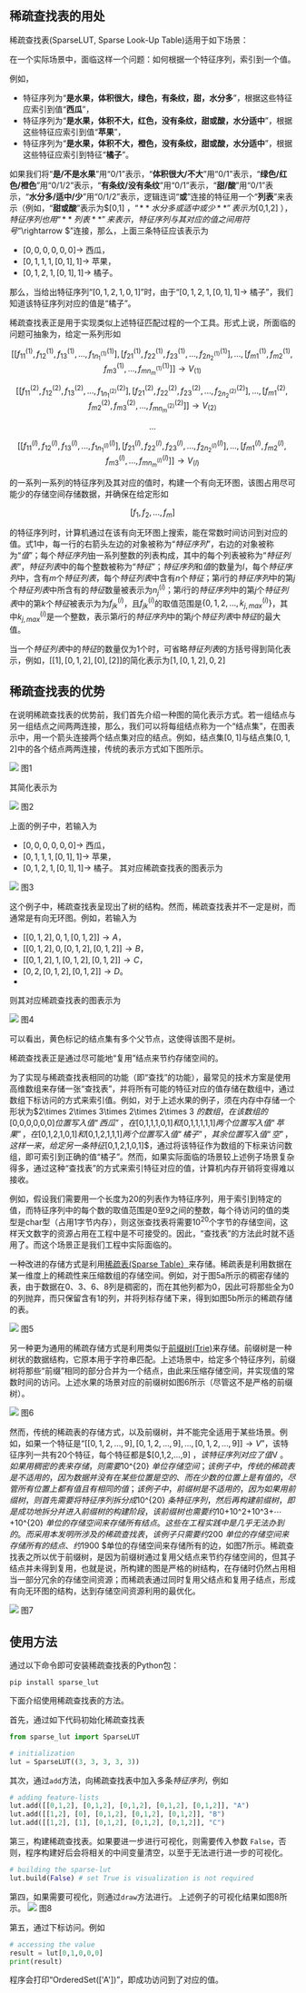 ## 稀疏查找表的用处

稀疏查找表(SparseLUT, Sparse Look-Up Table)适用于如下场景：

在一个实际场景中，面临这样一个问题：如何根据一个特征序列，索引到一个值。

例如，

- 特征序列为“**是水果，体积很大，绿色，有条纹，甜，水分多**”，根据这些特征应索引到值“**西瓜**”，
- 特征序列为“**是水果，体积不大，红色，没有条纹，甜或酸，水分适中**”，根据这些特征应索引到值“**苹果**”，
- 特征序列为“**是水果，体积不大，橙色，没有条纹，甜或酸，水分适中**”，根据这些特征应索引到特征“**橘子**”。

如果我们将“**是/不是水果**”用“$0/1$”表示，“**体积很大/不大**”用“$0/1$”表示，“**绿色/红色/橙色**”用“$0/1/2$”表示，“**有条纹/没有条纹**”用“$0/1$”表示，“**甜/酸**”用“$0/1$”表示，“**水分多/适中/少**”用“$0/1/2$”表示，逻辑连词“**或**”连接的特征用一个“**列表**”来表示（例如，“**甜或酸**”表示为$[0,1] $，“**水分多或适中或少**”表示为$[0,1,2] $），特征序列也用“**列表**”来表示，特征序列与其对应的值之间用符号“$\rightarrow $”连接，那么，上面三条特征应该表示为

- $[0,0,0,0,0,0]\rightarrow$ 西瓜，
- $[0,1,1,1,[0,1],1]\rightarrow$ 苹果，
- $[0,1,2,1,[0,1],1]\rightarrow$ 橘子。

那么，当给出特征序列“$[0,1,2,1,0,1]$”时，由于“$[0,1,2,1,[0,1],1]\rightarrow$ 橘子”，我们知道该特征序列对应的值是“橘子”。

稀疏查找表正是用于实现类似上述特征匹配过程的一个工具。形式上说，所面临的问题可抽象为，给定一系列形如

$$[[f_{11}^{(1)},f_{12}^{(1)},f_{13}^{(1)},...,f_{1n^{(1)}_1}^{(1)}],[f_{21}^{(1)},f_{22}^{(1)},f_{23}^{(1)},...,f_{2n^{(1)}_2}^{(1)}],...,[f_{m1}^{(1)},f_{m2}^{(1)},f_{m3}^{(1)},...,f_{mn^{(1)}_m}^{(1)}]]  \rightarrow V_{(1)}$$

$$[[f_{11}^{(2)},f_{12}^{(2)},f_{13}^{(2)},...,f_{1n^{(2)}_1}^{(2)}],[f_{21}^{(2)},f_{22}^{(2)},f_{23}^{(2)},...,f_{2n^{(2)}_2}^{(2)}],...,[f_{m1}^{(2)},f_{m2}^{(2)},f_{m3}^{(2)},...,f_{mn^{(2)}_m}^{(2)}]]  \rightarrow V_{(2)}$$

$$...$$

$$[[f_{11}^{(l)},f_{12}^{(l)},f_{13}^{(l)},...,f_{1n^{(l)}_1}^{(l)}],[f_{21}^{(l)},f_{22}^{(l)},f_{23}^{(l)},...,f_{2n^{(l)}_2}^{(l)}],...,[f_{m1}^{(l)},f_{m2}^{(l)},f_{m3}^{(l)},...,f_{mn^{(l)}_m}^{(l)}]]  \rightarrow V_{(l)}$$

的一系列一系列的特征序列及其对应的值时，构建一个有向无环图，该图占用尽可能少的存储空间存储数据，并确保在给定形如

$$[f_1,f_2,...,f_m]$$

的特征序列时，计算机通过在该有向无环图上搜索，能在常数时间访问到对应的值。式1中，每一行的右箭头左边的对象被称为“*特征序列*”，右边的对象被称为“*值*”；每个*特征序列*由一系列整数的列表构成，其中的每个列表被称为“*特征列表*”，*特征列表*中的每个整数被称为“*特征*”；*特征序列*和*值*的数量为$l$，每个*特征序列*中，含有$m$个*特征列表*，每个*特征列表*中含有$n$个*特征*；第$i$行的*特征序列*中的第$j$个*特征列表*中所含有的*特征*数量被表示为$n^{(i)}_j$；第$i$行的*特征序列*中的第$j$个*特征列表*中的第$k$个*特征*被表示为为$f^{(i)}_{jk}$，且$f^{(i)}_{jk}$的取值范围是$\{0,1,2,...,k^{(i)}_{j,max}\}$，其中$k^{(i)}_{j,max}$是一个整数，表示第$i$行的*特征序列*中的第$j$个*特征列表*中*特征*的最大值。

当一个*特征列表*中的*特征*的数量仅为$1$个时，可省略*特征列表*的方括号得到简化表示，例如，$[[1],[0,1,2],[0],[2]]$的简化表示为$[1,[0,1,2],0,2]$

## 稀疏查找表的优势

在说明稀疏查找表的优势前，我们首先介绍一种图的简化表示方式。若一组结点与另一组结点之间两两连接，那么，我们可以将每组结点称为一个“结点集”，在图表示中，用一个箭头连接两个结点集对应的结点。例如，结点集$[0,1]$与结点集$[0,1,2]$中的各个结点两两连接，传统的表示方式如下图所示。

![](doc/简化表示-1.png)
图1 

其简化表示为

![](doc/简化表示-2.png)
图2

上面的例子中，若输入为

- $[0,0,0,0,0,0]\rightarrow$ 西瓜，
- $[0,1,1,1,[0,1],1]\rightarrow$ 苹果，
- $[0,1,2,1,[0,1],1]\rightarrow$ 橘子。
其对应稀疏查找表的图表示为

![](doc/例子-1.png)
图3

这个例子中，稀疏查找表呈现出了树的结构。然而，稀疏查找表并不一定是树，而通常是有向无环图。例如，若输入为

- $[[0,1,2],0,1,[0,1,2]]\rightarrow A$，
- $[[0,1,2],0,[0,1,2],[0,1,2]]\rightarrow B$，
- $[[0,1,2],1,[0,1,2],[0,1,2]]  \rightarrow C$，
- $[0,2,[0,1,2],[0,1,2]]  \rightarrow D$。
- 
则其对应稀疏查找表的图表示为

![](doc/例子-2.png)
图4

可以看出，黄色标记的结点集有多个父节点，这使得该图不是树。

稀疏查找表正是通过尽可能地“复用”结点来节约存储空间的。

为了实现与稀疏查找表相同的功能（即“查找”的功能），最常见的技术方案是使用高维数组来存储一张“查找表”，并将所有可能的特征对应的值存储在数组中，通过数组下标访问的方式来索引值。例如，对于上述水果的例子，须在内存中存储一个形状为$2\times 2\times 3\times 2\times 2\times 3 $的数组，在该数组的$[0,0,0,0,0,0]$位置写入值“西瓜”，在$[0,1,1,1,0,1]$和$[0,1,1,1,1,1]$两个位置写入值“苹果”，在$[0,1,2,1,0,1]$和$[0,1,2,1,1,1]$两个位置写入值“橘子”，其余位置写入值“空”，这样一来，给定另一条特征$[0,1,2,1,0,1]$，通过将该特征作为数组的下标来访问数组，即可索引到正确的值“橘子”。然而，如果实际面临的场景较上述例子场景复杂得多，通过这种“查找表”的方式来索引特征对应的值，计算机内存开销将变得难以接收。

例如，假设我们需要用一个长度为20的列表作为特征序列，用于索引到特定的值，而特征序列中的每个数的取值范围是0至9之间的整数，每个待访问的值的类型是char型（占用1字节内存），则这张查找表将需要$10^{20}$个字节的存储空间，这样天文数字的资源占用在工程中是不可接受的。因此，“查找表”的方法此时就不适用了。而这个场景正是我们工程中实际面临的。

一种改进的存储方式是利用[稀疏表(Sparse Table）](https://brilliant.org/wiki/sparse-table/)来存储。稀疏表是利用数据在某一维度上的稀疏性来压缩数组的存储空间。例如，对于图5a所示的稠密存储的表，由于数据在0、3、6、8列是稠密的，而在其他列都为0，因此可将那些全为0的列抛弃，而只保留含有1的列，并将列标存储下来，得到如图5b所示的稀疏存储的表。

![](doc/稀疏表例子.png)
图5

另一种更为通用的稀疏存储方式是利用类似于[前缀树(Trie)](https://en.wikipedia.org/wiki/Trie)来存储。前缀树是一种树状的数据结构，它原本用于字符串匹配。上述场景中，给定多个特征序列，前缀树将那些“前缀”相同的部分合并为一个结点，由此来压缩存储空间，并实现值的常数时间的访问。上述水果的场景对应的前缀树如图6所示（尽管这不是严格的前缀树）。

![](doc/前缀树例子.png)
图6

然而，传统的稀疏表的存储方式，以及前缀树，并不能完全适用于某些场景。例如，如果一个特征是“$[[0,1,2,...,9],[0,1,2,...,9],...,[0,1,2,...,9]]\rightarrow V$”，该特征序列一共有20个特征，每个特征都是$[0,1,2,...,9] $，该特征序列对应了值$V $。如果用稠密的表来存储，则需要$10^{20} $单位存储空间；该例子中，传统的稀疏表是不适用的，因为数据并没有在某些位置是空的、而在少数的位置上是有值的，尽管所有位置上都有值且有相同的值；该例子中，前缀树是不适用的，因为如果用前缀树，则首先需要将特征序列拆分成$10^{20} $条特征序列，然后再构建前缀树，即是成功地拆分并进入前缀树的构建阶段，该前缀树也需要约$10+10^2+10^3+⋯+10^{20} $单位的存储空间来存储所有结点。这些在工程实践中是几乎无法办到的。而采用本发明所涉及的稀疏查找表，该例子只需要约$200 $单位的存储空间来存储所有的结点、约$1900 $单位的存储空间来存储所有的边，如图7所示。稀疏查找表之所以优于前缀树，是因为前缀树通过复用父结点来节约存储空间的，但其子结点并未得到复用，也就是说，所构建的图是严格的树结构，在存储时仍然占用相当一部分冗余的存储空间资源；而稀疏表通过同时复用父结点和复用子结点，形成有向无环图的结构，达到存储空间资源利用的最优化。


![](doc/例子-3.png)
图7

## 使用方法

通过以下命令即可安装稀疏查找表的Python包：

```
pip install sparse_lut
```

下面介绍使用稀疏查找表的方法。


首先，通过如下代码初始化稀疏查找表

```Python
from sparse_lut import SparseLUT

# initialization
lut = SparseLUT((3, 3, 3, 3, 3))
```

其次，通过`add`方法，向稀疏查找表中加入多条*特征序列*，例如

```Python
# adding feature-lists
lut.add([[0,1,2], [0,1,2], [0,1,2], [0,1,2], [0,1,2]], "A")
lut.add([[1,2], [0], [0,1,2], [0,1,2], [0,1,2]], "B")
lut.add([[1,2], [1], [0,1,2], [0,1,2], [0,1,2]], "C")
```

第三，构建稀疏查找表。如果要进一步进行可视化，则需要传入参数 `False`，否则，程序构建好后会将相关的中间变量清空，以至于无法进行进一步的可视化。

```Python
# building the sparse-lut
lut.build(False) # set True is visualization is not required 
```

第四，如果需要可视化，则通过`draw`方法进行。 上述例子的可视化结果如图8所示。
![](doc/可视化.jpg)
图8

第五，通过下标访问。例如

```Python
# accessing the value
result = lut[0,1,0,0,0]
print(result)
```

程序会打印“OrderedSet(['A'])”，即成功访问到了对应的值。